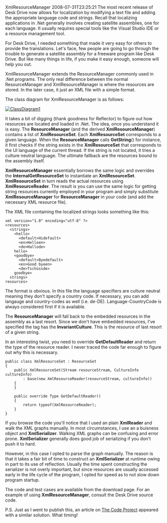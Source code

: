 XmlResourceManager
2008-07-31T23:25:21
The most recent release of Desk Drive now allows for localization by modifying a text file and adding the appropriate language code and strings. Recall that localizing applications in .Net generally involves creating satellite assemblies, one for each language. It usually requires special tools like the Visual Studio IDE or a resource management tool.

For Desk Drive, I needed something that made it very easy for others to provide the translations. Let's face, few people are going to go through the trouble to generate a satellite assembly for a freeware program like Desk Drive. But like many things in life, if you make it easy enough, someone will help you out.

XmlResourceManager extends the ResourceManager commonly used in .Net programs. The only real difference between the normal ResourceManager and XmlResourceManager is where the resources are stored. In the later case, it just an XML file with a simple format.

The class diagram for XmlResourceManager is as follows:

[![ClassDiagram1](/cdn/images/blog/XmlResourceManager_11321/ClassDiagram1_thumb.png)](/cdn/images/blog/XmlResourceManager_11321/ClassDiagram1.png)

It takes a bit of digging (thank goodness for Reflector) to figure out how resources are located and loaded in .Net. The idea, once you understand it is easy. The **ResourceManager** (and the derived **XmlResourceManager**) contains a list of **XmlResourceSet**. Each **XmlResourceSet** corresponds to a given language. When the **ResourceManager** calls **GetString**() for instance, it first checks if the string exists in the **XmlResourceSet** that corresponds to the UI language of the current thread. If the string is not located, it tries a culture neutral language. The ultimate fallback are the resources bound to the assembly itself.

**XmlResourceManager** essentially borrows the same logic and overrides the **InternalGetResourceSet** to instantiate an **XmlResourceSet**. **XmlResourceSet** in turn reads the actual resources using **XmlResourceReader**. The result is you can use the same logic for getting string resources currently employed in your program and simply substitute **XmlResourceManager** for **ResourceManager** in your code (and add the necessary XML resource file).

The XML file containing the localized strings looks something like this:
    
    xml version="1.0" encoding="utf-8" ?>
    <resources>
      <strings>
        <hello>
          <default>Hidefault>
          <en>Helloen>
          <de>Hallode>
        hello>
        <goodbye>
          <default>Byedefault>
          <en>Good byeen>
          <de>Tschüssde>
        goodbye>
      strings>
    resources>

The format is obvious. In this file the language specifiers are culture neutral meaning they don't specify a country code. If necessary, you can add langauge and country-codes as well (i.e. de-DE). Language-CountryCode is always considered first if it is available.

The **ResourceManager** will fall back to the embedded resources in the assembly as a last resort. Since we don't have embedded resources, I've specified the  tag has the **InvariantCulture**. This is the resource of last resort of a given string.

In an interesting twist, you need to override **GetDefaultReader** and return the type of the resource reader. I never traced the code far enough to figure out why this is necessary.
    
    public class XmlResourceSet : ResourceSet
    {
        public XmlResourceSet(Stream resourceStream, CultureInfo cultureInfo)
            : base(new XmlResourceReader(resourceStream, cultureInfo))
        {
        }
    
        public override Type GetDefaultReader()
        {
            return typeof(XmlResourceReader);
        }
    }

If you browse the code you'll notice that I used an plain **XmlReader** and walk the XML graphs manually. In most circumstances, I use an a buisness object and **XmlSerializer**. Walking XML graphs can be confusing and error prone. **XmlSerializer** generally does good job of serializing if you don't push it to hard.

However, in this case I opted to parse the graph manually. The reason is that it takes a fair bit of time to construct an **XmlSerializer** at runtime owing in part to its use of reflection. Usually the time spent constructing the serializer is not overly important, but since resources are usually accessed early in the life cycle of the program, I opted for speed as to not slow down program startup.

The code and test cases are available from the download page. For an example of using **XmlResourceManager**, consult the Desk Drive source code.

P.S. Just as I went to publish this, an article on [The Code Project](http://www.codeproject.com/KB/miscctrl/xml_localization.aspx) appeared with a similar solution. What timing!
